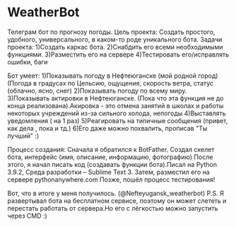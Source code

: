 # WeatherBot
Телеграм бот по прогнозу погоды.
Цель проекта:
Создать простого, удобного, универсального, в каком-то роде уникального бота.
Задачи проекта:
1)Создать каркас бота.
2)Снабдить его всеми необходимыми функциями. 
3)Разместить его на сервере
4)Тестировать его/исправлять ошибки, баги

Бот умеет:
1)Показывать погоду в Нефтеюганске (мой родной город) (Погода в градусах по Цельсию, ощущения, скорость ветра, статус (облачно, ясно, снег)
2)Показывать погоду по всему миру.
3)Показывать актировки в Нефтеюганске. (Пока что эта функция не до конца реализована).Акировка - это отмена занятий в школах и работы некоторых учреждений из-за сильного холода, непогоды
4)Выставлять уведомления ( на 1 раз)
5)Реагировать на типичные сообщения (привет, как дела , пока и тд.)
6)Его даже можно похвалить, прописав "Ты лучший" :)

Процесс создания:
Сначала я обратился к BotFather. Создал скелет бота, интерфейс (имя, описание, информацию, фотографию)
После этого, я начал писать код (создавать функции бота).Писал на Python 3.9.2, Среда разработки – Sublime Text 3.
Затем, разместил его на сервере pythonanywhere.com
Позже, пошёл процесс тестирования!

Вот, что в итоге у меня получилось. (@Nefteyugansk_weatherbot)
P.S. Я развертывал бота на бесплатном сервисе, поэтому он может слететь и перестать работать от сервера.Но его с лёгкостью можно запустить через CMD :) 

